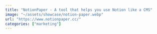 ```yaml
---
title: "NotionPaper - A tool that helps you use Notion like a CMS"
image: "~/assets/showcase/notion-paper.webp"
url: "https://www.notionpaper.cc/"
categories: ["marketing"]
---
```

